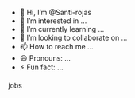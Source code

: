 - 👋 Hi, I’m @Santi-rojas
- 👀 I’m interested in ...
- 🌱 I’m currently learning ...
- 💞️ I’m looking to collaborate on ...
- 📫 How to reach me ...
- 😄 Pronouns: ...
- ⚡ Fun fact: ...

<!---
Santi-rojas/Santi-rojas is a ✨ special ✨ repository because its `README.md` (this file) appears on your GitHub profile.
You can click the Preview link to take a look at your changes.
--->
jobs

